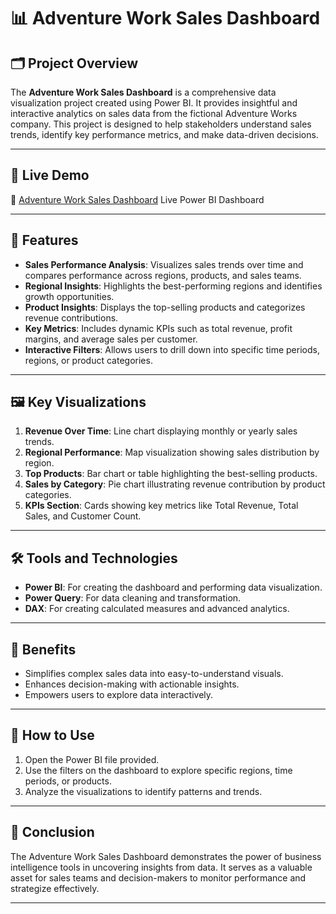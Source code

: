 # 📊 Adventure Work Sales Dashboard

## 🗂️ Project Overview
The **Adventure Work Sales Dashboard** is a comprehensive data visualization project created using Power BI. It provides insightful and interactive analytics on sales data from the fictional Adventure Works company. This project is designed to help stakeholders understand sales trends, identify key performance metrics, and make data-driven decisions.

---
## 🔗 Live Demo
📍 [Adventure Work Sales Dashboard](https://app.powerbi.com/view?r=eyJrIjoiZmNjMDk3ZTktMTU3MS00NTViLTk2YjYtNjUzYzkxMDFjNWFiIiwidCI6ImU3YWUzZWIzLTQwN2QtNDRhNy1hNmY3LWYzOWY1YTExZDMzNyIsImMiOjEwfQ%3D%3D&pageName=ffd6182b40b508ceb0c2) Live Power BI Dashboard

---

## 🚀 Features
- **Sales Performance Analysis**: Visualizes sales trends over time and compares performance across regions, products, and sales teams.
- **Regional Insights**: Highlights the best-performing regions and identifies growth opportunities.
- **Product Insights**: Displays the top-selling products and categorizes revenue contributions.
- **Key Metrics**: Includes dynamic KPIs such as total revenue, profit margins, and average sales per customer.
- **Interactive Filters**: Allows users to drill down into specific time periods, regions, or product categories.

---

## 🖼️ Key Visualizations
1. **Revenue Over Time**: Line chart displaying monthly or yearly sales trends.
2. **Regional Performance**: Map visualization showing sales distribution by region.
3. **Top Products**: Bar chart or table highlighting the best-selling products.
4. **Sales by Category**: Pie chart illustrating revenue contribution by product categories.
5. **KPIs Section**: Cards showing key metrics like Total Revenue, Total Sales, and Customer Count.

---

## 🛠️ Tools and Technologies
- **Power BI**: For creating the dashboard and performing data visualization.
- **Power Query**: For data cleaning and transformation.
- **DAX**: For creating calculated measures and advanced analytics.

---

## 🌟 Benefits
- Simplifies complex sales data into easy-to-understand visuals.
- Enhances decision-making with actionable insights.
- Empowers users to explore data interactively.

---

## 🧭 How to Use
1. Open the Power BI file provided.
2. Use the filters on the dashboard to explore specific regions, time periods, or products.
3. Analyze the visualizations to identify patterns and trends.

---

## 📝 Conclusion
The Adventure Work Sales Dashboard demonstrates the power of business intelligence tools in uncovering insights from data. It serves as a valuable asset for sales teams and decision-makers to monitor performance and strategize effectively.

---


